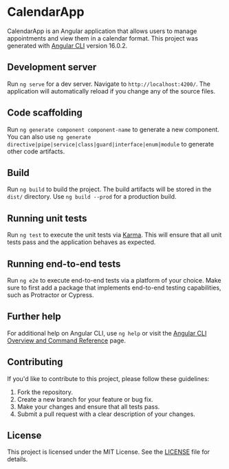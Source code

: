 # CalendarApp

CalendarApp is an Angular application that allows users to manage appointments and view them in a calendar format. This project was generated with [Angular CLI](https://github.com/angular/angular-cli) version 16.0.2.

## Development server

Run `ng serve` for a dev server. Navigate to `http://localhost:4200/`. The application will automatically reload if you change any of the source files.

## Code scaffolding

Run `ng generate component component-name` to generate a new component. You can also use `ng generate directive|pipe|service|class|guard|interface|enum|module` to generate other code artifacts.

## Build

Run `ng build` to build the project. The build artifacts will be stored in the `dist/` directory. Use `ng build --prod` for a production build.

## Running unit tests

Run `ng test` to execute the unit tests via [Karma](https://karma-runner.github.io). This will ensure that all unit tests pass and the application behaves as expected.

## Running end-to-end tests

Run `ng e2e` to execute end-to-end tests via a platform of your choice. Make sure to first add a package that implements end-to-end testing capabilities, such as Protractor or Cypress.

## Further help

For additional help on Angular CLI, use `ng help` or visit the [Angular CLI Overview and Command Reference](https://angular.io/cli) page.

## Contributing

If you'd like to contribute to this project, please follow these guidelines:

1. Fork the repository.
2. Create a new branch for your feature or bug fix.
3. Make your changes and ensure that all tests pass.
4. Submit a pull request with a clear description of your changes.

## License

This project is licensed under the MIT License. See the [LICENSE](LICENSE) file for details.
